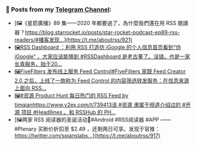 ### 📰 Posts from my [Telegram Channel](https://t.me/s/aboutrss):
<!-- BLOG-POST-LIST:START -->
- [🖼《星箭廣播》89 集——2020 年都要過了，為什麼我們還在用 RSS 閱讀器？https://blog.starrocket.io/posts/star-rocket-podcast-ep89-rss-readers/#播客发现...](https://t.me/aboutrss/921)
- [🖼RSS Dashboard ：利用 RSS 打造仿 iGoogle 的个人信息首页看到“仿 iGoogle” ，大家应该能猜到 #RSSDashboard 是老古董了。没错，也是一家长青服务，始于20...](https://t.me/aboutrss/920)
- [🖼FiveFilters 发布线上服务 Feed Control#FiveFilters 家既 Feed Creator 2.0 之后，上线了一款称为 Feed Control 的内容筛选转发服务：在信息来源上面向 RSS...](https://t.me/aboutrss/919)
- [🖼#资源 Product Hunt 每日热门的 RSS Feed by timqianhttps://www.v2ex.com/t/739413该 #资源 隶属于频道介绍过的 #开源 项目 #Headllines 。和 RSSHub 的 PH...](https://t.me/aboutrss/918)
- [🖼两家 RSS 阅读器的圣诞活动🔸#Android #RSS阅读器 #APP —— #Plenary 买断价折扣至 $2.49 ，还剩两日可享。发现于官推： https://twitter.com/spianslabs...](https://t.me/aboutrss/917)
<!-- BLOG-POST-LIST:END -->

<!--
**AboutRSS/AboutRSS** is a ✨ _special_ ✨ repository because its `README.md` (this file) appears on your GitHub profile.

Here are some ideas to get you started:

- 🔭 I’m currently working on ...
- 🌱 I’m currently learning ...
- 👯 I’m looking to collaborate on ...
- 🤔 I’m looking for help with ...
- 💬 Ask me about ...
- 📫 How to reach me: ...
- 😄 Pronouns: ...
- ⚡ Fun fact: ...
-->
